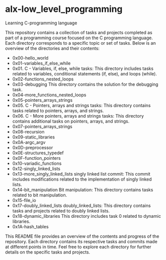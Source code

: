 # alx-low_level_programming
Learning C-programming language

This repository contains a collection of tasks and projects completed as part of a programming course focused on the C programming language. Each directory corresponds to a specific topic or set of tasks. Below is an overview of the directories and their contents:

- 0x00-hello_world
- 0x01-variables_if_else_while
- 0x01. C - Variables, if, else, while tasks: This directory includes tasks related to variables, conditional statements (if, else), and   loops (while).
- 0x02-functions_nested_loops
- 0x03-debugging
  This directory contains the solution for the debugging task.
- 0x04-more_functions_nested_loops
- 0x05-pointers_arrays_strings
- 0x05. C - Pointers, arrays and strings tasks: This directory contains tasks related to pointers, arrays, and strings.
- 0x06. C - More pointers, arrays and strings tasks: This directory contains additional tasks on pointers, arrays, and strings.
- 0x07-pointers_arrays_strings
- 0x08-recursion
- 0x09-static_libraries
- 0x0A-argc_argv
- 0x0D-preprocessor
- 0x0E-structures_typedef
- 0x0F-function_pointers
- 0x10-variadic_functions
- 0x12-singly_linked_lists
- 0x13-more_singly_linked_lists
  singly linked list commit: This commit includes modifications related to the implementation of singly linked lists.
- 0x14-bit_manipulation
  Bit manipulation: This directory contains tasks related to bit manipulation.
- 0x15-file_io
- 0x17-doubly_linked_lists
  doubly_linked_lists: This directory contains tasks and projects related to doubly linked lists.
- 0x18-dynamic_libraries
  This directory includes task 0 related to dynamic libraries.
- 0x1A-hash_tables

This README file provides an overview of the contents and progress of the repository. Each directory contains its respective tasks and commits made at different points in time. Feel free to explore each directory for further details on the specific tasks and projects.
